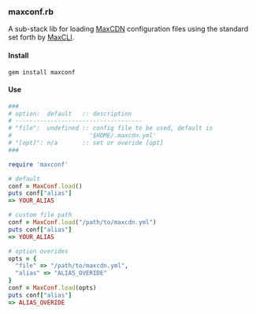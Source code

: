 ### maxconf.rb

A sub-stack lib for loading [MaxCDN](http://www.maxcdn.com/) configuration files using the standard set forth by [MaxCLI](https://github.com/MaxCDN/maxcli).

#### Install

```
gem install maxconf
```

#### Use

```ruby
###
# option:  default   :: description
# ------------------------------------
# "file":  undefined :: config file to be used, default is
#                      '$HOME/.maxcdn.yml'
# "[opt]": n/a       :: set or overide [opt]
###

require 'maxconf'

# default
conf = MaxConf.load()
puts conf["alias"]
=> YOUR_ALIAS

# custom file path
conf = MaxConf.load("/path/to/maxcdn.yml")
puts conf["alias"]
=> YOUR_ALIAS

# option overides
opts = {
  "file" => "/path/to/maxcdn.yml",
  "alias" => "ALIAS_OVERIDE"
}
conf = MaxConf.load(opts)
puts conf["alias"]
=> ALIAS_OVERIDE
```
